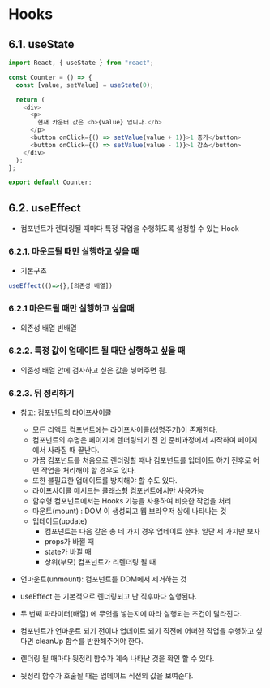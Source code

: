 # Hooks

## 6.1. useState

```js
import React, { useState } from "react";

const Counter = () => {
  const [value, setValue] = useState(0);

  return (
    <div>
      <p>
        현재 카운터 값은 <b>{value} 입니다.</b>
      </p>
      <button onClick={() => setValue(value + 1)}>1 증가</button>
      <button onClick={() => setValue(value - 1)}>1 감소</button>
    </div>
  );
};

export default Counter;
```

## 6.2. useEffect

- 컴포넌트가 렌더링될 때마다 특정 작업을 수행하도록 설정할 수 있는 Hook

### 6.2.1. 마운트될 때만 실행하고 싶을 때

- 기본구조

```js
useEffect(()=>{},[의존성 배열])
```

### 6.2.1 마운트될 때만 실행하고 싶을때

- 의존성 배열 빈배열

### 6.2.2. 특정 값이 업데이트 될 때만 실행하고 싶을 때

- 의존성 배열 안에 검사하고 싶은 값을 넣어주면 됨.

### 6.2.3. 뒤 정리하기

- 참고: 컴포넌트의 라이프사이클

  - 모든 리액트 컴포넌트에는 라이프사이클(생명주기)이 존재한다.
  - 컴포넌트의 수명은 페이지에 렌더링되기 전 인 준비과정에서 시작하여 페이지에서 사라질 때 끝난다.
  - 가끔 컴포넌트를 처음으로 렌더링할 때나 컴포넌트를 업데이트 하기 전후로 어떤 작업을 처리해야 할 경우도 있다.
  - 또한 불필요한 업데이트를 방지해야 할 수도 있다.
  - 라이프사이클 메서드는 클래스형 컴포넌트에서만 사용가능
  - 함수형 컴포넌트에서는 Hooks 기능을 사용하여 비슷한 작업을 처리
  - 마운트(mount) : DOM 이 생성되고 웹 브라우저 상에 나타나는 것
  - 업데이트(update)
    - 컴포넌트는 다음 같은 총 네 가지 경우 업데이트 한다. 일단 세 가지만 보자
    - props가 바뀔 때
    - state가 바뀔 때
    - 상위(부모) 컴포넌트가 리렌더링 될 때

- 언마운트(unmount): 컴포넌트를 DOM에서 제거하는 것

- useEffect 는 기본적으로 렌더링되고 난 직후마다 실행된다.
- 두 번째 파라미터(배열) 에 무엇을 넣는지에 따라 실행되는 조건이 달라진다.
- 컴포넌트가 언마운트 되기 전이나 업데이트 되기 직전에 어떠한 작업을 수행하고 싶다면 cleanUp 함수를 반환해주어야 한다.
- 렌더링 될 때마다 뒷정리 함수가 계속 나타난 것을 확인 할 수 있다.
- 뒷정리 함수가 호출될 때는 업데이트 직전의 값을 보여준다.
